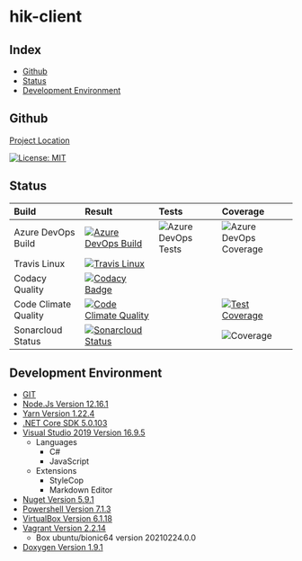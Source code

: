 # hik-client

## Index

- [Github](#github)
- [Status](#status)
- [Development Environment](#development-environment)

<a name="github"></a>

## Github

[Project Location](https://github.com/SimplyCodeUK/hik-client)

[![License: MIT](https://img.shields.io/badge/License-MIT-green.svg)](./LICENSE.md)

<a name="status"></a>

## Status

| Build                 | Result | Tests | Coverage |
| :----                 | :----- | :---- | :------- |
| Azure DevOps Build    | [![Azure DevOps Build](https://simplycodeuk.visualstudio.com/hik-client/_apis/build/status/hik-client?branchName=master)](https://simplycodeuk.visualstudio.com/hik-client/_build/latest?definitionId=5&branchName=master) | ![Azure DevOps Tests](https://img.shields.io/azure-devops/tests/simplycodeuk/hik-client/5) | ![Azure DevOps Coverage](https://img.shields.io/azure-devops/coverage/simplycodeuk/hik-client/5) |
| Travis Linux          | [![Travis Linux](https://travis-ci.com/SimplyCodeUK/hik-client.svg)](https://travis-ci.com/SimplyCodeUK/hik-client) | | |
| Codacy Quality        | [![Codacy Badge](https://app.codacy.com/project/badge/Grade/765c4e7fa44c406185c3c911b4dea3fc)](https://www.codacy.com/gh/SimplyCodeUK/hik-client/dashboard?utm_source=github.com&amp;utm_medium=referral&amp;utm_content=SimplyCodeUK/hik-client&amp;utm_campaign=Badge_Grade) | | |
| Code Climate Quality  | [![Code Climate Quality](https://api.codeclimate.com/v1/badges/6c5cbf24a2692a611f39/maintainability)](https://codeclimate.com/github/SimplyCodeUK/hik-client) | | [![Test Coverage](https://api.codeclimate.com/v1/badges/6c5cbf24a2692a611f39/test_coverage)](https://codeclimate.com/github/SimplyCodeUK/hik-client/test_coverage) |
| Sonarcloud Status     | [![Sonarcloud Status](https://sonarcloud.io/api/project_badges/measure?project=SimplyCodeUK_hik-client&metric=alert_status)](https://sonarcloud.io/dashboard?id=SimplyCodeUK_hik-client) | | ![Coverage](https://sonarcloud.io/api/project_badges/measure?project=SimplyCodeUK_hik-client&metric=coverage) |

<a name="development-environment"></a>

## Development Environment

- [GIT](https://git-scm.com/)
- [Node.Js Version 12.16.1](https://nodejs.org/)
- [Yarn Version 1.22.4](https://yarnpkg.com/)
- [.NET Core SDK 5.0.103](https://dotnet.microsoft.com/)
- [Visual Studio 2019 Version 16.9.5](https://www.visualstudio.com/)
  - Languages
    - C#
    - JavaScript
  - Extensions
    - StyleCop
    - Markdown Editor
- [Nuget Version 5.9.1](https://www.nuget.org/)
- [Powershell Version 7.1.3](https://docs.microsoft.com/en-us/powershell/)
- [VirtualBox Version 6.1.18](https://www.virtualbox.org/)
- [Vagrant Version 2.2.14](https://www.vagrantup.com/)
  - Box ubuntu/bionic64 version 20210224.0.0
- [Doxygen Version 1.9.1](https://www.doxygen.nl/)

